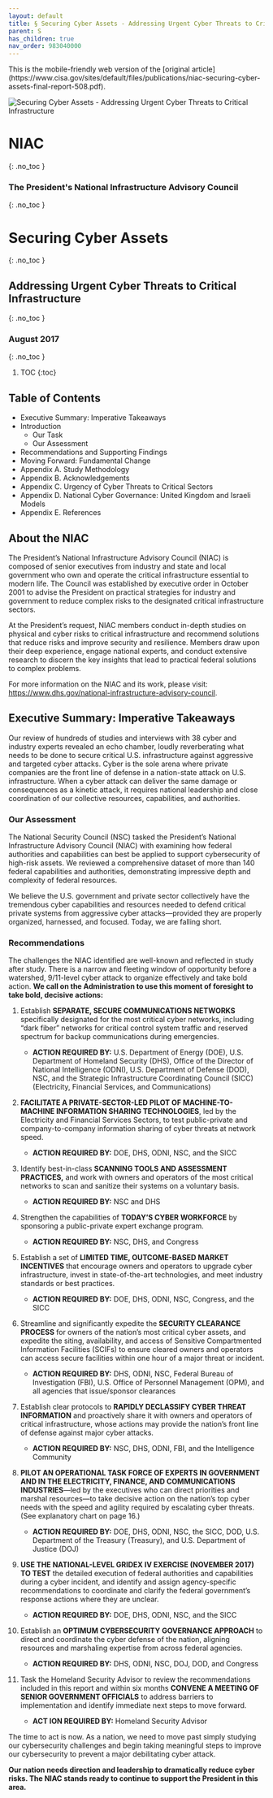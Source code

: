 ```yaml
---
layout: default
title: § Securing Cyber Assets - Addressing Urgent Cyber Threats to Critical Infrastructure 
parent: S 
has_children: true
nav_order: 983040000 
---
```

<style>
.dont-break-out {
  /* These are technically the same, but use both */
  overflow-wrap: break-word;
  word-wrap: break-word;

  -ms-word-break: break-all;
  /* This is the dangerous one in WebKit, as it breaks things wherever */
  word-break: break-all;
  /* Instead use this non-standard one: */
  word-break: break-word;
}
</style>

<div class="dont-break-out" markdown="1">
This is the mobile-friendly web version of the [original article](https://www.cisa.gov/sites/default/files/publications/niac-securing-cyber-assets-final-report-508.pdf).

![Securing Cyber Assets - Addressing Urgent Cyber Threats to Critical Infrastructure](https://statics.bsafes.com/images/papers/niac-securing-cyber-assets-final-report-508-45.png)

# NIAC
{: .no_toc }
### The President's National Infrastructure Advisory Council
{: .no_toc }

# Securing Cyber Assets  
{: .no_toc }
## Addressing Urgent Cyber Threats to Critical Infrastructure 
{: .no_toc }

### August 2017 
{: .no_toc }

1. TOC
{:toc}

## Table of Contents
- Executive Summary: Imperative Takeaways
- Introduction
    - Our Task
    - Our Assessment
- Recommendations and Supporting Findings
- Moving Forward: Fundamental Change
- Appendix A. Study Methodology
- Appendix B. Acknowledgements
- Appendix C. Urgency of Cyber Threats to Critical Sectors
- Appendix D. National Cyber Governance: United Kingdom and Israeli Models
- Appendix E. References

## About the NIAC
The President’s National Infrastructure Advisory Council (NIAC) is composed of senior executives from industry and state and local government who own and operate the critical infrastructure essential to modern life. The Council was established by executive order in October 2001 to advise the President on practical strategies for industry and government to reduce complex risks to the designated critical infrastructure sectors.

At the President’s request, NIAC members conduct in-depth studies on physical and cyber risks to critical infrastructure and recommend solutions that reduce risks and improve security and resilience. Members draw upon their deep experience, engage national experts, and conduct extensive research to discern the key insights that lead to practical federal solutions to complex problems.

For more information on the NIAC and its work, please visit: https://www.dhs.gov/national-infrastructure-advisory-council.

## Executive Summary: Imperative Takeaways
Our review of hundreds of studies and interviews with 38 cyber and industry experts revealed an echo chamber, loudly reverberating what needs to be done to secure critical U.S. infrastructure against aggressive and targeted cyber attacks. Cyber is the sole arena where private companies are the front line of defense in a nation-state attack on U.S. infrastructure. When a cyber attack can deliver the same damage or consequences as a kinetic attack, it requires national leadership and close coordination of our collective resources, capabilities, and authorities.

### Our Assessment
The National Security Council (NSC) tasked the President’s National Infrastructure Advisory Council (NIAC) with examining how federal authorities and capabilities can best be applied to support cybersecurity of high-risk assets. We reviewed a comprehensive dataset of more than 140 federal capabilities and authorities, demonstrating impressive depth and complexity of federal resources.

We believe the U.S. government and private sector collectively have the tremendous cyber capabilities and resources needed to defend critical private systems from aggressive cyber attacks—provided they are properly organized, harnessed, and focused. Today, we are falling short.

### Recommendations
The challenges the NIAC identified are well-known and reflected in study after study. There is a narrow and fleeting window of opportunity before a watershed, 9/11-level cyber attack to organize effectively and take bold action. **We call on the Administration to use this moment of foresight to take bold, decisive actions:**

1. Establish **SEPARATE, SECURE COMMUNICATIONS NETWORKS** specifically designated for the most critical cyber networks, including “dark fiber” networks for critical control system traffic and reserved spectrum for backup communications during emergencies.

    - **ACTION REQUIRED BY:** U.S. Department of Energy (DOE), U.S. Department of Homeland Security (DHS), Office of the Director of National Intelligence (ODNI), U.S. Department of Defense (DOD), NSC, and the Strategic Infrastructure Coordinating Council (SICC) (Electricity, Financial Services, and Communications)

2. **FACILITATE A PRIVATE-SECTOR-LED PILOT OF MACHINE-TO-MACHINE INFORMATION SHARING TECHNOLOGIES**, led by the Electricity and Financial Services Sectors, to test public-private and company-to-company information sharing of cyber threats at network speed.

    - **ACTION REQUIRED BY:** DOE, DHS, ODNI, NSC, and the SICC

3. Identify best-in-class **SCANNING TOOLS AND ASSESSMENT PRACTICES,** and work with owners and operators of the most critical networks to scan and sanitize their systems on a voluntary basis.

    - **ACTION REQUIRED BY:** NSC and DHS

4. Strengthen the capabilities of **TODAY’S CYBER WORKFORCE** by sponsoring a public-private expert exchange program.

    - **ACTION REQUIRED BY:** NSC, DHS, and Congress

5. Establish a set of **LIMITED TIME, OUTCOME-BASED MARKET INCENTIVES** that encourage owners and operators to upgrade cyber infrastructure, invest in state-of-the-art technologies, and meet industry standards or best practices.

    - **ACTION REQUIRED BY:** DOE, DHS, ODNI, NSC, Congress, and the SICC

6. Streamline and significantly expedite the **SECURITY CLEARANCE PROCESS** for owners of the nation’s most critical cyber assets, and expedite the siting, availability, and access of Sensitive Compartmented Information Facilities (SCIFs) to ensure cleared owners and operators can access secure facilities within one hour of a major threat or incident.

    - **ACTION REQUIRED BY:** DHS, ODNI, NSC, Federal Bureau of Investigation (FBI), U.S. Office of Personnel Management (OPM), and all agencies that issue/sponsor clearances

7. Establish clear protocols to **RAPIDLY DECLASSIFY CYBER THREAT INFORMATION** and proactively share it with owners and operators of critical infrastructure, whose actions may provide the nation’s front line of defense against major cyber attacks.

    - **ACTION REQUIRED BY:** NSC, DHS, ODNI, FBI, and the Intelligence Community

8. **PILOT AN OPERATIONAL TASK FORCE OF EXPERTS IN GOVERNMENT
AND IN THE ELECTRICITY, FINANCE, AND COMMUNICATIONS INDUSTRIES**—led by the executives who can direct priorities and marshal resources—to take decisive action on the nation’s top cyber needs with the speed and agility required by escalating cyber threats. (See explanatory chart on page 16.)

    - **ACTION REQUIRED BY:** DOE, DHS, ODNI, NSC, the SICC, DOD, U.S. Department of the Treasury (Treasury), and U.S. Department of Justice (DOJ)

9. **USE THE NATIONAL-LEVEL GRIDEX IV EXERCISE (NOVEMBER 2017) TO TEST** the detailed execution of federal authorities and capabilities during a cyber incident, and identify and assign agency-specific recommendations to coordinate and clarify the federal government’s response actions where they are unclear.

    - **ACTION REQUIRED BY:** DOE, DHS, ODNI, NSC, and the SICC

10. Establish an **OPTIMUM CYBERSECURITY GOVERNANCE APPROACH** to direct and coordinate the cyber defense of the nation, aligning resources and marshaling expertise from across federal agencies.

    - **ACTION REQUIRED BY:** DHS, ODNI, NSC, DOJ, DOD, and Congress

11. Task the Homeland Security Advisor to review the recommendations included in this report and within six months **CONVENE A MEETING OF SENIOR GOVERNMENT OFFICIALS** to address barriers to implementation and identify immediate next steps to move forward.

    - **ACT ION REQUIRED BY:** Homeland Security Advisor

The time to act is now. As a nation, we need to move past simply studying our cybersecurity challenges and begin taking meaningful steps to improve our cybersecurity to prevent a major debilitating cyber attack.

**Our nation needs direction and leadership to dramatically reduce cyber risks. The NIAC stands ready to continue to support the President in this area.**

</div>
